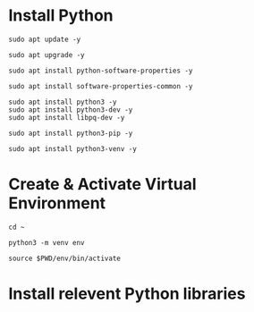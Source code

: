 # Install Python

    sudo apt update -y

    sudo apt upgrade -y

    sudo apt install python-software-properties -y

    sudo apt install software-properties-common -y

    sudo apt install python3 -y
    sudo apt install python3-dev -y
    sudo apt install libpq-dev -y

    sudo apt install python3-pip -y

    sudo apt install python3-venv -y
    
# Create & Activate Virtual Environment

    cd ~

    python3 -m venv env

    source $PWD/env/bin/activate
    
# Install relevent Python libraries

